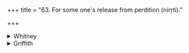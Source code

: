 +++
title = "63. For some one's release from perdition (nírṛti)."

+++

<details><summary>Whitney</summary>

### Comment
Found also (excepting vs. 3) in Pāipp. xix., the fourth verse not in company with the others. For other correspondences, see under the verses. Used by Kāuś. (46. 19) in an expiatory rite for incontinence, fastening on a rope of darbha; and in rites for welfare (52. 3), with vi. 84 and 121, to accompany acts of release; vs. 4, further (46. 22), in an expiatory rite for a spontaneously kindled fire. Vāit. has the vss. 1, 2, and 4 singly in the agnicayana (28. 27, 26; 29. 8), with the laying of bricks consecrated to nirṛti etc.


### Translations
Translated: Ludwig, p. 433; Griffith, i. 279.
</details>

<details><summary>Griffith</summary>

The symbolical liberation of a sacrificial victim
</details>
